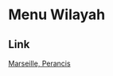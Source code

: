 # Menu Wilayah

## Link

[Marseille, Perancis](https://github.com/gigit-pemilu/pemilu-2024-99-luar-negeri/tree/main/pileg-dpr/hitung-suara/sub/99-luar-negeri/sub/73-marseille-perancis/sub/01-marseille-perancis)

